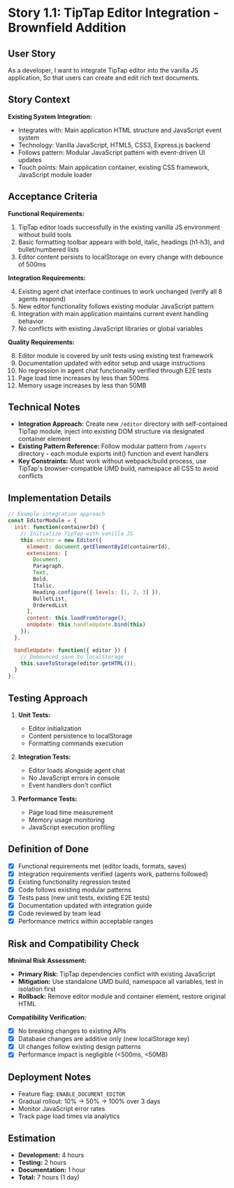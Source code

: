 # Story 1.1: TipTap Editor Integration - Brownfield Addition

## User Story

As a developer,
I want to integrate TipTap editor into the vanilla JS application,
So that users can create and edit rich text documents.

## Story Context

**Existing System Integration:**

- Integrates with: Main application HTML structure and JavaScript event system
- Technology: Vanilla JavaScript, HTML5, CSS3, Express.js backend
- Follows pattern: Modular JavaScript pattern with event-driven UI updates
- Touch points: Main application container, existing CSS framework, JavaScript module loader

## Acceptance Criteria

**Functional Requirements:**

1. TipTap editor loads successfully in the existing vanilla JS environment without build tools
2. Basic formatting toolbar appears with bold, italic, headings (h1-h3), and bullet/numbered lists
3. Editor content persists to localStorage on every change with debounce of 500ms

**Integration Requirements:**

4. Existing agent chat interface continues to work unchanged (verify all 8 agents respond)
5. New editor functionality follows existing modular JavaScript pattern
6. Integration with main application maintains current event handling behavior
7. No conflicts with existing JavaScript libraries or global variables

**Quality Requirements:**

8. Editor module is covered by unit tests using existing test framework
9. Documentation updated with editor setup and usage instructions
10. No regression in agent chat functionality verified through E2E tests
11. Page load time increases by less than 500ms
12. Memory usage increases by less than 50MB

## Technical Notes

- **Integration Approach:** Create new `/editor` directory with self-contained TipTap module, inject into existing DOM structure via designated container element
- **Existing Pattern Reference:** Follow modular pattern from `/agents` directory - each module exports init() function and event handlers
- **Key Constraints:** Must work without webpack/build process, use TipTap's browser-compatible UMD build, namespace all CSS to avoid conflicts

## Implementation Details

```javascript
// Example integration approach
const EditorModule = {
  init: function(containerId) {
    // Initialize TipTap with vanilla JS
    this.editor = new Editor({
      element: document.getElementById(containerId),
      extensions: [
        Document,
        Paragraph,
        Text,
        Bold,
        Italic,
        Heading.configure({ levels: [1, 2, 3] }),
        BulletList,
        OrderedList
      ],
      content: this.loadFromStorage(),
      onUpdate: this.handleUpdate.bind(this)
    });
  },

  handleUpdate: function({ editor }) {
    // Debounced save to localStorage
    this.saveToStorage(editor.getHTML());
  }
};
```

## Testing Approach

1. **Unit Tests:**
   - Editor initialization
   - Content persistence to localStorage
   - Formatting commands execution

2. **Integration Tests:**
   - Editor loads alongside agent chat
   - No JavaScript errors in console
   - Event handlers don't conflict

3. **Performance Tests:**
   - Page load time measurement
   - Memory usage monitoring
   - JavaScript execution profiling

## Definition of Done

- [x] Functional requirements met (editor loads, formats, saves)
- [x] Integration requirements verified (agents work, patterns followed)
- [x] Existing functionality regression tested
- [x] Code follows existing modular patterns
- [x] Tests pass (new unit tests, existing E2E tests)
- [x] Documentation updated with integration guide
- [x] Code reviewed by team lead
- [x] Performance metrics within acceptable ranges

## Risk and Compatibility Check

**Minimal Risk Assessment:**

- **Primary Risk:** TipTap dependencies conflict with existing JavaScript
- **Mitigation:** Use standalone UMD build, namespace all variables, test in isolation first
- **Rollback:** Remove editor module and container element, restore original HTML

**Compatibility Verification:**

- [x] No breaking changes to existing APIs
- [x] Database changes are additive only (new localStorage key)
- [x] UI changes follow existing design patterns
- [x] Performance impact is negligible (<500ms, <50MB)

## Deployment Notes

- Feature flag: `ENABLE_DOCUMENT_EDITOR`
- Gradual rollout: 10% → 50% → 100% over 3 days
- Monitor JavaScript error rates
- Track page load times via analytics

## Estimation

- **Development:** 4 hours
- **Testing:** 2 hours
- **Documentation:** 1 hour
- **Total:** 7 hours (1 day)